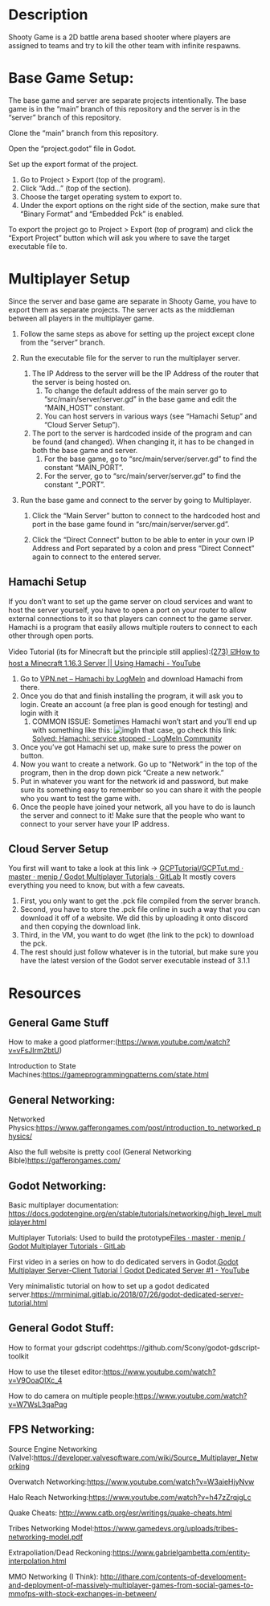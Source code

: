 # Description

Shooty Game is a 2D battle arena based shooter where players are assigned to teams and try to kill the other team with infinite respawns.

# Base Game Setup:

The base game and server are separate projects intentionally. The base game is in the “main” branch of this repository and the server is in the “server” branch of this repository.

Clone the “main” branch from this repository.

Open the “project.godot” file in Godot.

Set up the export format of the project. 

1. Go to Project > Export (top of the program).
2. Click “Add…” (top of the section).
3. Choose the target operating system to export to.
4. Under the export options on the right side of the section, make sure that “Binary Format” and “Embedded Pck” is enabled.

To export the project go to Project > Export (top of program) and click the “Export Project” button which will ask you where to save the target executable file to.

# Multiplayer Setup

Since the server and base game are separate in Shooty Game, you have to export them as separate projects. The server acts as the middleman between all players in the multiplayer game.

1. Follow the same steps as above for setting up the project except clone from the “server” branch.

2. Run the executable file for the server to run the multiplayer server.
   1. The IP Address to the server will be the IP Address of the router that the server is being hosted on.
      1. To change the default address of the main server go to “src/main/server/server.gd” in the base game and edit the “MAIN_HOST” constant.
      2. You can host servers in various ways (see “Hamachi Setup” and “Cloud Server Setup”).
   2. The port to the server is hardcoded inside of the program and can be found (and changed). When changing it, it has to be changed in both the base game and server.
      1. For the base game, go to “src/main/server/server.gd” to find the constant “MAIN_PORT”.
      2. For the server, go to “src/main/server/server.gd” to find the constant “_PORT”.
   
3. Run the base game and connect to the server by going to Multiplayer.

   1. Click the “Main Server” button to connect to the hardcoded host and port in the base game found in “src/main/server/server.gd”.

   2. Click the “Direct Connect” button to be able to enter in your own IP Address and Port separated by a colon and press “Direct Connect” again to connect to the entered server.

      

## Hamachi Setup

If you don’t want to set up the game server on cloud services and want to host the server yourself, you have to open a port on your router to allow external connections to it so that players can connect to the game server. Hamachi is a program that easily allows multiple routers to connect to each other through open ports.

Video Tutorial (its for Minecraft but the principle still applies):[(273) ☑️How to host a Minecraft 1.16.3 Server || Using Hamachi - YouTube](https://www.youtube.com/watch?v=iN1eNo-BKWQ)

1. Go to [VPN.net – Hamachi by LogMeIn](https://www.vpn.net/) and download Hamachi from there. 
2. Once you do that and finish installing the program, it will ask you to login. Create an account (a free plan is good enough for testing) and login with it 
   1. COMMON ISSUE: Sometimes Hamachi won’t start and you’ll end up with something like this: ![img](https://lh3.googleusercontent.com/wBfT-QiuDNm6NE8-XleHHGlifqrTCgfv-syGeIDTItPQ8iGO-zJ6Q9m6BzzZ6XahPMh0pBIyp-L6P6v4yzm8gCwt40MOIlNXCU-I6oXOOwcKJmp6qASV3JTlntNfR9uF0qw-B7kG)In that case, go check this link: [Solved: Hamachi: service stopped - LogMeIn Community](https://community.logmein.com/t5/LogMeIn-Hamachi-Discussions/Hamachi-service-stopped/td-p/132889)
3. Once you’ve got Hamachi set up, make sure to press the power on button.
4. Now you want to create a network. Go up to “Network” in the top of the program, then in the drop down pick “Create a new network.”
5. Put in whatever you want for the network id and password, but make sure its something easy to remember so you can share it with the people who you want to test the game with.
6. Once the people have joined your network, all you have to do is launch the server and connect to it! Make sure that the people who want to connect to your server have your IP address.

## Cloud Server Setup

You first will want to take a look at this link -> [GCPTutorial/GCPTut.md · master · menip / Godot Multiplayer Tutorials · GitLab](https://gitlab.com/menip/godot-multiplayer-tutorials/-/blob/master/GCPTutorial/GCPTut.md)
It mostly covers everything you need to know, but with a few caveats.

1. First, you only want to get the .pck file compiled from the server branch.
2.  Second, you have to store the .pck file online in such a way that you can download it off of a website. We did this by uploading it onto discord and then copying the download link.
3. Third, in the VM, you want to do wget (the link to the pck) to download the pck.
4. The rest should just follow whatever is in the tutorial, but make sure you have the latest version of the Godot server executable instead of 3.1.1

# Resources

## General Game Stuff

How to make a good platformer:(https://www.youtube.com/watch?v=vFsJIrm2btU)

Introduction to State Machines:https://gameprogrammingpatterns.com/state.html

## General Networking:

Networked Physics:https://www.gafferongames.com/post/introduction_to_networked_physics/

Also the full website is pretty cool (General Networking Bible)https://gafferongames.com/

## Godot Networking:

Basic multiplayer documentation: https://docs.godotengine.org/en/stable/tutorials/networking/high_level_multiplayer.html

Multiplayer Tutorials: Used to build the prototype[Files · master · menip / Godot Multiplayer Tutorials · GitLab](https://gitlab.com/menip/godot-multiplayer-tutorials/-/tree/master)

First video in a series on how to do dedicated servers in Godot.[Godot Multiplayer Server-Client Tutorial | Godot Dedicated Server #1 - YouTube](https://www.youtube.com/watch?v=lnFN6YabFKg)

Very minimalistic tutorial on how to set up a godot dedicated server.https://mrminimal.gitlab.io/2018/07/26/godot-dedicated-server-tutorial.html

## General Godot Stuff:

How to format your gdscript codehttps://github.com/Scony/godot-gdscript-toolkit

How to use the tileset editor:https://www.youtube.com/watch?v=V9OoaOlXc_4

How to do camera on multiple people:https://www.youtube.com/watch?v=W7WsL3qaPqg

## FPS Networking:

Source Engine Networking (Valve):https://developer.valvesoftware.com/wiki/Source_Multiplayer_Networking

Overwatch Networking:https://www.youtube.com/watch?v=W3aieHjyNvw

Halo Reach Networking:https://www.youtube.com/watch?v=h47zZrqjgLc

Quake Cheats: http://www.catb.org/esr/writings/quake-cheats.html

Tribes Networking Model:https://www.gamedevs.org/uploads/tribes-networking-model.pdf

Extrapoliation/Dead Reckoning:https://www.gabrielgambetta.com/entity-interpolation.html

MMO Networking (I Think): http://ithare.com/contents-of-development-and-deployment-of-massively-multiplayer-games-from-social-games-to-mmofps-with-stock-exchanges-in-between/
